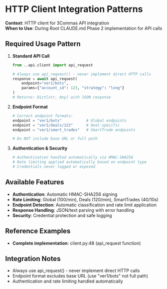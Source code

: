 # HTTP Client Integration Patterns

**Context**: HTTP client for 3Commas API integration  
**When to Use**: During Root CLAUDE.md Phase 2 implementation for API calls

## Required Usage Pattern
1. **Standard API Call**
   ```python
   from ..api.client import api_request
   
   # Always use api_request() - never implement direct HTTP calls
   response = await api_request(
       endpoint="ver1/bots",
       params={"account_id": 123, "strategy": "long"}
   )
   # Returns: Dict[str, Any] with JSON response
   ```

2. **Endpoint Format**
   ```python
   # Correct endpoint formats:
   endpoint = "ver1/bots"           # Global endpoints
   endpoint = "ver1/deals/123"      # Deal-specific  
   endpoint = "ver1/smart_trades"   # SmartTrade endpoints
   
   # Do NOT include base URL or full path
   ```

3. **Authentication & Security**
   ```python
   # Authentication handled automatically via HMAC-SHA256
   # Rate limiting applied automatically based on endpoint type
   # Credentials never logged or exposed
   ```

## Available Features
- **Authentication**: Automatic HMAC-SHA256 signing
- **Rate Limiting**: Global (100/min), Deals (120/min), SmartTrades (40/10s)  
- **Endpoint Detection**: Automatic classification and rate limit application
- **Response Handling**: JSON/text parsing with error handling
- **Security**: Credential protection and safe logging

## Reference Examples
- **Complete implementation**: client.py:48 (api_request function)

## Integration Notes
- Always use api_request() - never implement direct HTTP calls
- Endpoint format excludes base URL (use "ver1/bots" not full path)
- Authentication and rate limiting handled automatically